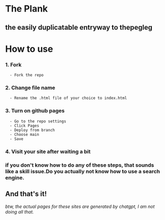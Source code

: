 # The Plank
## the easily duplicatable entryway to thepegleg
#  How to use
### 1. Fork
      - Fork the repo
### 2. Change file name
      - Rename the .html file of your choice to index.html
### 3. Turn on github pages
      - Go to the repo settings
      - Click Pages
      - Deploy from branch
      - Choose main
      - Save
### 4. Visit your site after waiting a bit
### if you don't know how to do any of these steps, that sounds like a skill issue.Do you actually not know how to use a search engine.
## And that's it!
###### btw, the actual pages for these sites are generated by chatgpt, I am not doing all that.
